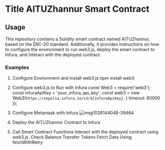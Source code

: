 # Title AITUZhannur Smart Contract
## Usage
This repository contains a Solidity smart contract named AITUZhannur, based on the ERC-20 standard. Additionally, it provides instructions on how to configure the environment to run web3.js, deploy the smart contract to Infura, and interact with the deployed contract.
###  Examples
1. Configure Environment and Install web3.js
npm install web3
2. Configure web3.js to Run with Infura
const Web3 = require('web3');
const infuraApiKey = 'your_infura_api_key';
const web3 = new Web3(`https://sepolia.infura.io/v3/${infuraApiKey}`, { timeout: 60000 });
3. Configure Metamask with Infura
![msg1026144048-39464](https://github.com/zhannur18/BlockhainAssig2/assets/129687473/49b172b5-7754-48d6-ac2d-cd1fafad72c7)
4. Deploy the AITUZhannur Contract to Infura

5. Call Smart Contract Functions
Interact with the deployed contract using web3.js. 
Check Balance
Transfer Tokens 
Fetch Data Using fetchWithRetry
